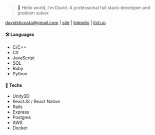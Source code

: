 > 👋 Hello world, i'm David. A professional full stack-developer and problem solver.

[davidshcosta@gmail.com](mailto:davidshcosta@gmail.com) | [site](https://scostadavid.github.io) | [linkedin](https://www.linkedin.com/in/scostadavid/) | [itch.io](https://0xdc.itch.io/)

#### 🛠️ Languages
  - C/C++
  - C#
  - JavaScript
  - SQL 
  - Ruby
  - Python

#### 🔧 Techs
  - Unity3D
  - ReactJS / React Native
  - Rails
  - Express
  - Postgres
  - AWS
  - Docker
 
<!-- Toasty 🍞 -->
